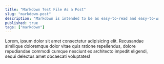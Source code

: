 ```yaml
---
title: "Markdown Test File As a Post"
slug: "markdown-post"
description: "Markdown is intended to be as easy-to-read and easy-to-write as is feasible. A markdown-formatted document should be publishable as-is, as plain text, without looking like it's been marked up with tags or formatting instructions."
published: true
tags: ["markdown"]
---
```


Lorem, ipsum dolor sit amet consectetur adipisicing elit. Recusandae similique doloremque dolor vitae quis ratione repellendus, dolore repudiandae commodi cumque nesciunt ex architecto impedit eligendi, sequi delectus amet obcaecati voluptates!
